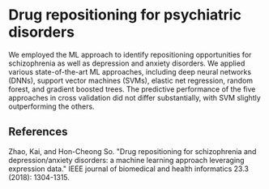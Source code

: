 # Drug repositioning for psychiatric disorders
We employed the ML approach to identify repositioning opportunities for schizophrenia as well as depression and anxiety disorders. We applied various state-of-the-art ML approaches, including deep neural networks (DNNs), support vector machines (SVMs), elastic net regression, random forest, and gradient boosted trees. The predictive performance of the five approaches in cross validation did not differ substantially, with SVM slightly outperforming the others.

## References
Zhao, Kai, and Hon-Cheong So. "Drug repositioning for schizophrenia and depression/anxiety disorders: a machine learning approach leveraging expression data." IEEE journal of biomedical and health informatics 23.3 (2018): 1304-1315.
